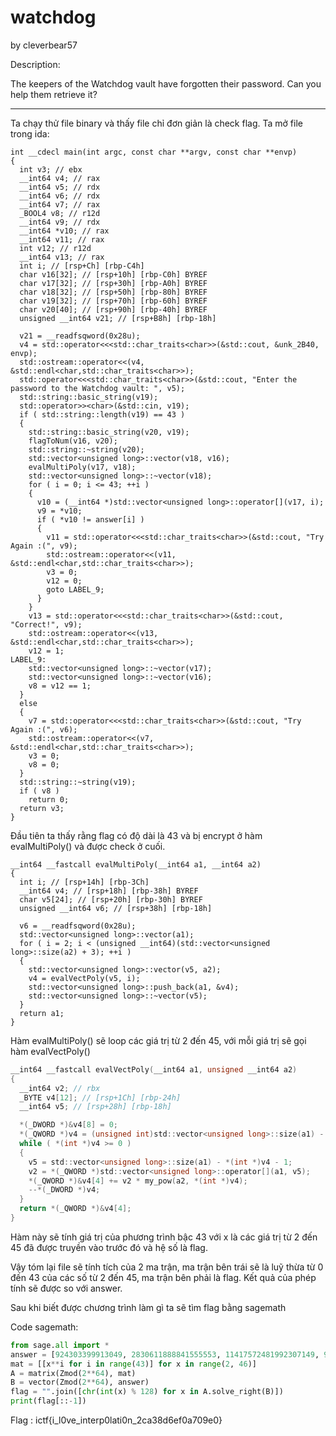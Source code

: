 # watchdog

by cleverbear57

Description:

The keepers of the Watchdog vault have forgotten their password. Can you help them retrieve it?

---

Ta chạy thử file binary và thấy file chỉ đơn giản là check flag. Ta mở file trong ida:

```clike
int __cdecl main(int argc, const char **argv, const char **envp)
{
  int v3; // ebx
  __int64 v4; // rax
  __int64 v5; // rdx
  __int64 v6; // rdx
  __int64 v7; // rax
  _BOOL4 v8; // r12d
  __int64 v9; // rdx
  __int64 *v10; // rax
  __int64 v11; // rax
  int v12; // r12d
  __int64 v13; // rax
  int i; // [rsp+Ch] [rbp-C4h]
  char v16[32]; // [rsp+10h] [rbp-C0h] BYREF
  char v17[32]; // [rsp+30h] [rbp-A0h] BYREF
  char v18[32]; // [rsp+50h] [rbp-80h] BYREF
  char v19[32]; // [rsp+70h] [rbp-60h] BYREF
  char v20[40]; // [rsp+90h] [rbp-40h] BYREF
  unsigned __int64 v21; // [rsp+B8h] [rbp-18h]

  v21 = __readfsqword(0x28u);
  v4 = std::operator<<<std::char_traits<char>>(&std::cout, &unk_2B40, envp);
  std::ostream::operator<<(v4, &std::endl<char,std::char_traits<char>>);
  std::operator<<<std::char_traits<char>>(&std::cout, "Enter the password to the Watchdog vault: ", v5);
  std::string::basic_string(v19);
  std::operator>><char>(&std::cin, v19);
  if ( std::string::length(v19) == 43 )
  {
    std::string::basic_string(v20, v19);
    flagToNum(v16, v20);
    std::string::~string(v20);
    std::vector<unsigned long>::vector(v18, v16);
    evalMultiPoly(v17, v18);
    std::vector<unsigned long>::~vector(v18);
    for ( i = 0; i <= 43; ++i )
    {
      v10 = (__int64 *)std::vector<unsigned long>::operator[](v17, i);
      v9 = *v10;
      if ( *v10 != answer[i] )
      {
        v11 = std::operator<<<std::char_traits<char>>(&std::cout, "Try Again :(", v9);
        std::ostream::operator<<(v11, &std::endl<char,std::char_traits<char>>);
        v3 = 0;
        v12 = 0;
        goto LABEL_9;
      }
    }
    v13 = std::operator<<<std::char_traits<char>>(&std::cout, "Correct!", v9);
    std::ostream::operator<<(v13, &std::endl<char,std::char_traits<char>>);
    v12 = 1;
LABEL_9:
    std::vector<unsigned long>::~vector(v17);
    std::vector<unsigned long>::~vector(v16);
    v8 = v12 == 1;
  }
  else
  {
    v7 = std::operator<<<std::char_traits<char>>(&std::cout, "Try Again :(", v6);
    std::ostream::operator<<(v7, &std::endl<char,std::char_traits<char>>);
    v3 = 0;
    v8 = 0;
  }
  std::string::~string(v19);
  if ( v8 )
    return 0;
  return v3;
}
```

Đầu tiên ta thấy rằng flag có độ dài là 43 và bị encrypt ở hàm evalMultiPoly() và được check ở cuối.

```clike
__int64 __fastcall evalMultiPoly(__int64 a1, __int64 a2)
{
  int i; // [rsp+14h] [rbp-3Ch]
  __int64 v4; // [rsp+18h] [rbp-38h] BYREF
  char v5[24]; // [rsp+20h] [rbp-30h] BYREF
  unsigned __int64 v6; // [rsp+38h] [rbp-18h]

  v6 = __readfsqword(0x28u);
  std::vector<unsigned long>::vector(a1);
  for ( i = 2; i < (unsigned __int64)(std::vector<unsigned long>::size(a2) + 3); ++i )
  {
    std::vector<unsigned long>::vector(v5, a2);
    v4 = evalVectPoly(v5, i);
    std::vector<unsigned long>::push_back(a1, &v4);
    std::vector<unsigned long>::~vector(v5);
  }
  return a1;
}
```

Hàm evalMultiPoly() sẽ loop các giá trị từ 2 đến 45, với mỗi giá trị sẽ gọi hàm evalVectPoly()

```c
__int64 __fastcall evalVectPoly(__int64 a1, unsigned __int64 a2)
{
  __int64 v2; // rbx
  _BYTE v4[12]; // [rsp+1Ch] [rbp-24h]
  __int64 v5; // [rsp+28h] [rbp-18h]

  *(_DWORD *)&v4[8] = 0;
  *(_QWORD *)v4 = (unsigned int)std::vector<unsigned long>::size(a1) - 1;
  while ( *(int *)v4 >= 0 )
  {
    v5 = std::vector<unsigned long>::size(a1) - *(int *)v4 - 1;
    v2 = *(_QWORD *)std::vector<unsigned long>::operator[](a1, v5);
    *(_QWORD *)&v4[4] += v2 * my_pow(a2, *(int *)v4);
    --*(_DWORD *)v4;
  }
  return *(_QWORD *)&v4[4];
}
```

Hàm này sẽ tính giá trị của phương trình bậc 43 với x là các giá trị từ 2 đến 45 đã được truyền vào trước đó và hệ số là flag.

Vậy tóm lại file sẽ tính tích của 2 ma trận, ma trận bên trái sẽ là luỹ thừa từ 0 đến 43 của các số từ 2 đến 45, ma trận bên phải là flag. Kết quả của phép tính sẽ được so với answer.

Sau khi biết được chương trình làm gì ta sẽ tìm flag bằng sagemath

Code sagemath:

```python
from sage.all import *
answer = [924303399913049, 2830611888841555553, 11417572481992307149, 9399377228148865497, 4466300653933784009, 6929356405062948441, 1060599744128290109, 2413293955258720417, 12532996834583759385, 924446205882046577, 953636631316484173, 8178891442779449225, 5149328285628553929, 14848938488663696553, 10695623300750768253, 331402136485900945, 7526029785593005913, 528067901588867841, 17934877594923492173, 1823014476946146745, 4474927539439552841, 11848375034122087289, 14775913573091536445, 6221187839989261569, 8706220284657781273, 12220531501790844433, 6881877824236885709, 1709544903114568809, 13840396538186662729, 1672874960389122761, 12890717860805876349, 12512590028788979697, 17022931942054141529, 4432258044383820193, 17829278568412944077, 15934592270780519321, 9284508610800604361, 8084337873092305561, 9905442585384757565, 9968445791360002913, 2334598992640348185, 11395810839179523505, 16674150723980103501, 1359876212648330057]
mat = [[x**i for i in range(43)] for x in range(2, 46)]
A = matrix(Zmod(2**64), mat)
B = vector(Zmod(2**64), answer)
flag = "".join([chr(int(x) % 128) for x in A.solve_right(B)])
print(flag[::-1])
```

Flag : ictf{i_l0ve_interp0lati0n_2ca38d6ef0a709e0}
